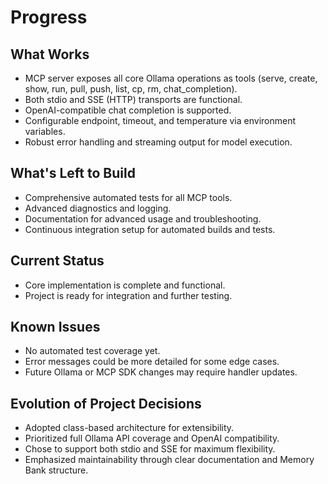 # Progress

## What Works
- MCP server exposes all core Ollama operations as tools (serve, create, show, run, pull, push, list, cp, rm, chat_completion).
- Both stdio and SSE (HTTP) transports are functional.
- OpenAI-compatible chat completion is supported.
- Configurable endpoint, timeout, and temperature via environment variables.
- Robust error handling and streaming output for model execution.

## What's Left to Build
- Comprehensive automated tests for all MCP tools.
- Advanced diagnostics and logging.
- Documentation for advanced usage and troubleshooting.
- Continuous integration setup for automated builds and tests.

## Current Status
- Core implementation is complete and functional.
- Project is ready for integration and further testing.

## Known Issues
- No automated test coverage yet.
- Error messages could be more detailed for some edge cases.
- Future Ollama or MCP SDK changes may require handler updates.

## Evolution of Project Decisions
- Adopted class-based architecture for extensibility.
- Prioritized full Ollama API coverage and OpenAI compatibility.
- Chose to support both stdio and SSE for maximum flexibility.
- Emphasized maintainability through clear documentation and Memory Bank structure.
